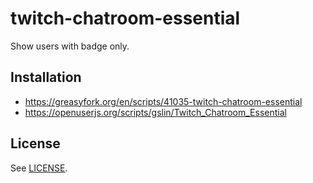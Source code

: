 # twitch-chatroom-essential

Show users with badge only.

## Installation

* https://greasyfork.org/en/scripts/41035-twitch-chatroom-essential
* https://openuserjs.org/scripts/gslin/Twitch_Chatroom_Essential

## License

See [LICENSE](LICENSE).
